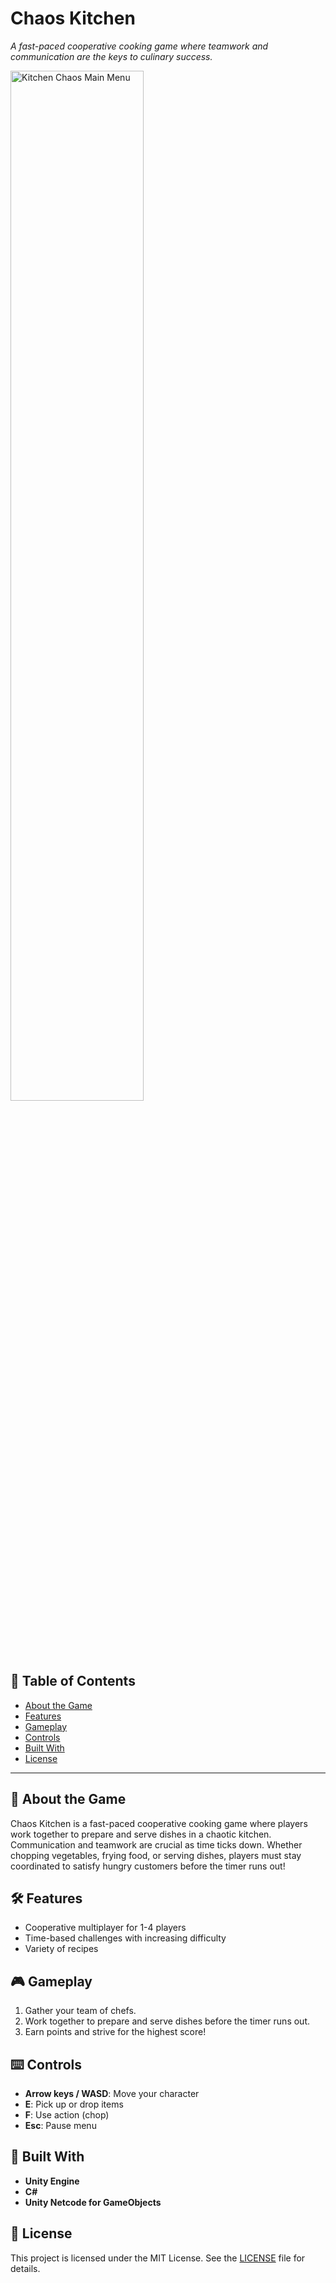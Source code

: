 # Chaos Kitchen
*A fast-paced cooperative cooking game where teamwork and communication are the keys to culinary success.*

<img width="65%" alt="Kitchen Chaos Main Menu" src="https://github.com/user-attachments/assets/3822ce31-c79e-4c07-aec4-b665939a0c59" />

## 📖 Table of Contents
- [About the Game](#about-the-game)
- [Features](#features)
- [Gameplay](#gameplay)
- [Controls](#controls)
- [Built With](#built-with)
- [License](#license)

---

## 🎯 About the Game
Chaos Kitchen is a fast-paced cooperative cooking game where players work together to prepare and serve dishes in a chaotic kitchen. Communication and teamwork are crucial as time ticks down. Whether chopping vegetables, frying food, or serving dishes, players must stay coordinated to satisfy hungry customers before the timer runs out!

## 🛠 Features
- Cooperative multiplayer for 1-4 players
- Time-based challenges with increasing difficulty
- Variety of recipes

## 🎮 Gameplay
1. Gather your team of chefs.
2. Work together to prepare and serve dishes before the timer runs out.
4. Earn points and strive for the highest score!

## ⌨️ Controls
- **Arrow keys / WASD**: Move your character
- **E**: Pick up or drop items
- **F**: Use action (chop)
- **Esc**: Pause menu

## 🔧 Built With
- **Unity Engine**
- **C#**
- **Unity Netcode for GameObjects**

## 📜 License
This project is licensed under the MIT License. See the [LICENSE](LICENSE) file for details.
